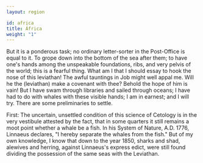 ```yaml
---
layout: region

id: africa
title: África
weight: "1"
---
```

But it is a ponderous task; no ordinary letter-sorter in the Post-Office is equal to it. To grope down into the bottom of the sea after them; to have one's hands among the unspeakable foundations, ribs, and very pelvis of the world; this is a fearful thing. What am I that I should essay to hook the nose of this leviathan! The awful tauntings in Job might well appal me. Will he the (leviathan) make a covenant with thee? Behold the hope of him is vain! But I have swam through libraries and sailed through oceans; I have had to do with whales with these visible hands; I am in earnest; and I will try. There are some preliminaries to settle.

First: The uncertain, unsettled condition of this science of Cetology is in the very vestibule attested by the fact, that in some quarters it still remains a moot point whether a whale be a fish. In his System of Nature, A.D. 1776, Linnaeus declares, "I hereby separate the whales from the fish." But of my own knowledge, I know that down to the year 1850, sharks and shad, alewives and herring, against Linnaeus's express edict, were still found dividing the possession of the same seas with the Leviathan.